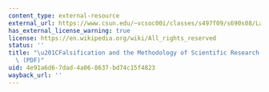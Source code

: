 ```yaml
---
content_type: external-resource
external_url: https://www.csun.edu/~vcsoc00i/classes/s497f09/s690s08/Lakatos.pdf
has_external_license_warning: true
license: https://en.wikipedia.org/wiki/All_rights_reserved
status: ''
title: "\u201CFalsification and the Methodology of Scientific Research Programmes.\u201D\
  \ (PDF)"
uid: 4e91a6d6-7dad-4a06-8637-bd74c15f4823
wayback_url: ''
---
```

